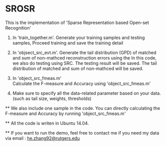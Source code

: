 # SROSR
This is the implementation of 'Sparse Representation based Open-set Recognition' 

1. In 'train_together.m'.
Generate your training samples and testing samples,
Proceed training and save the training detail

2.  In 'objsect_src_evt.m'.
Generate the tail distribution (GPD) of matched and sum of non-mathced reconstruction errors using the 
In this code, we also do testing using SRC. The testing result will be saved.
The tail distribution of matched and sum of non-mathced will be saved.

3. In 'object_src_fmeas.m'  
Calculate the F-measure and Accuracy using 'object_src_fmeas.m'

4. Make sure to specify all the data-related parameter based on your data. (such as tail size, weights, thresholds)

** We also include one sample in the code. You can directly calculating the F-measure and Accuracy by running
'object_src_fmeas.m'

** All the code is writen in Ubuntu 14.04. 

** If you want to run the demo, feel free to contact me if you need my data via email : he.zhang92@rutgers.edu 
